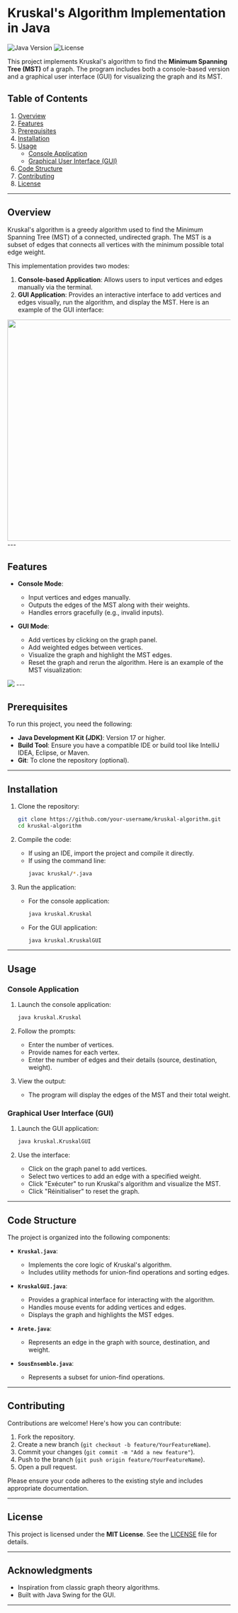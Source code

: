 

# Kruskal's Algorithm Implementation in Java

![Java Version](https://img.shields.io/badge/Java-17-blue) ![License](https://img.shields.io/badge/license-MIT-green)

This project implements Kruskal's algorithm to find the **Minimum Spanning Tree (MST)** of a graph. The program includes both a console-based version and a graphical user interface (GUI) for visualizing the graph and its MST.

## Table of Contents

1. [Overview](#overview)
2. [Features](#features)
3. [Prerequisites](#prerequisites)
4. [Installation](#installation)
5. [Usage](#usage)
   - [Console Application](#console-application)
   - [Graphical User Interface (GUI)](#graphical-user-interface-gui)
6. [Code Structure](#code-structure)
7. [Contributing](#contributing)
8. [License](#license)

---

## Overview

Kruskal's algorithm is a greedy algorithm used to find the Minimum Spanning Tree (MST) of a connected, undirected graph. The MST is a subset of edges that connects all vertices with the minimum possible total edge weight.

This implementation provides two modes:
1. **Console-based Application**: Allows users to input vertices and edges manually via the terminal.
2. **GUI Application**: Provides an interactive interface to add vertices and edges visually, run the algorithm, and display the MST.
Here is an example of the GUI interface:
<img src="img/img1.png"  width="1000" height="500">
---

## Features

- **Console Mode**:
  - Input vertices and edges manually.
  - Outputs the edges of the MST along with their weights.
  - Handles errors gracefully (e.g., invalid inputs).

- **GUI Mode**:
  - Add vertices by clicking on the graph panel.
  - Add weighted edges between vertices.
  - Visualize the graph and highlight the MST edges.
  - Reset the graph and rerun the algorithm.
Here is an example of the MST visualization:
<img src="img/img2.png" >
---

## Prerequisites

To run this project, you need the following:

- **Java Development Kit (JDK)**: Version 17 or higher.
- **Build Tool**: Ensure you have a compatible IDE or build tool like IntelliJ IDEA, Eclipse, or Maven.
- **Git**: To clone the repository (optional).

---

## Installation

1. Clone the repository:
   ```bash
   git clone https://github.com/your-username/kruskal-algorithm.git
   cd kruskal-algorithm
   ```

2. Compile the code:
   - If using an IDE, import the project and compile it directly.
   - If using the command line:
     ```bash
     javac kruskal/*.java
     ```

3. Run the application:
   - For the console application:
     ```bash
     java kruskal.Kruskal
     ```
   - For the GUI application:
     ```bash
     java kruskal.KruskalGUI
     ```

---

## Usage

### Console Application

1. Launch the console application:
   ```bash
   java kruskal.Kruskal
   ```

2. Follow the prompts:
   - Enter the number of vertices.
   - Provide names for each vertex.
   - Enter the number of edges and their details (source, destination, weight).

3. View the output:
   - The program will display the edges of the MST and their total weight.

### Graphical User Interface (GUI)

1. Launch the GUI application:
   ```bash
   java kruskal.KruskalGUI
   ```

2. Use the interface:
   - Click on the graph panel to add vertices.
   - Select two vertices to add an edge with a specified weight.
   - Click "Exécuter" to run Kruskal's algorithm and visualize the MST.
   - Click "Réinitialiser" to reset the graph.

---

## Code Structure

The project is organized into the following components:

- **`Kruskal.java`**:
  - Implements the core logic of Kruskal's algorithm.
  - Includes utility methods for union-find operations and sorting edges.

- **`KruskalGUI.java`**:
  - Provides a graphical interface for interacting with the algorithm.
  - Handles mouse events for adding vertices and edges.
  - Displays the graph and highlights the MST edges.

- **`Arete.java`**:
  - Represents an edge in the graph with source, destination, and weight.

- **`SousEnsemble.java`**:
  - Represents a subset for union-find operations.

---

## Contributing

Contributions are welcome! Here's how you can contribute:

1. Fork the repository.
2. Create a new branch (`git checkout -b feature/YourFeatureName`).
3. Commit your changes (`git commit -m "Add a new feature"`).
4. Push to the branch (`git push origin feature/YourFeatureName`).
5. Open a pull request.

Please ensure your code adheres to the existing style and includes appropriate documentation.

---

## License

This project is licensed under the **MIT License**. See the [LICENSE](LICENSE) file for details.

---

## Acknowledgments

- Inspiration from classic graph theory algorithms.
- Built with Java Swing for the GUI.

---

